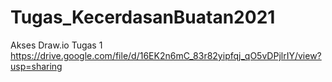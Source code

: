 # Tugas_KecerdasanBuatan2021
Akses Draw.io Tugas 1
https://drive.google.com/file/d/16EK2n6mC_83r82yipfqj_qO5vDPjlrIY/view?usp=sharing
